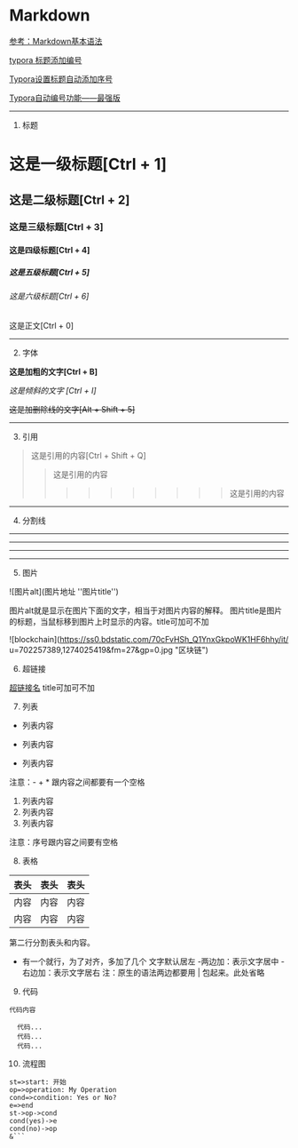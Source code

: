 # Markdown

[参考：Markdown基本语法](https://www.jianshu.com/p/191d1e21f7ed)

[typora 标题添加编号](https://zhuanlan.zhihu.com/p/101661967)

[Typora设置标题自动添加序号](https://www.jianshu.com/p/bf52cb523aaf)

[Typora自动编号功能——最强版](https://blog.csdn.net/qq_33159059/article/details/87910522)

------

1. 标题

# 这是一级标题[Ctrl + 1]

## 这是二级标题[Ctrl + 2]

### 这是三级标题[Ctrl + 3]

#### 这是四级标题[Ctrl + 4]

##### 这是五级标题[Ctrl + 5]
###### 这是六级标题[Ctrl + 6]

这是正文[Ctrl + 0]

------




2. 字体

**这是加粗的文字[Ctrl + B]**

*这是倾斜的文字 [Ctrl + I]*

~~这是加删除线的文字[Alt + Shift + 5]~~

------



3. 引用

>这是引用的内容[Ctrl + Shift + Q]
>>这是引用的内容
>>
>>>>>>>>>>这是引用的内容

------



4. 分割线

---
----
***
*****

5. 图片

![图片alt](图片地址 ''图片title'')

图片alt就是显示在图片下面的文字，相当于对图片内容的解释。
图片title是图片的标题，当鼠标移到图片上时显示的内容。title可加可不加

![blockchain](https://ss0.bdstatic.com/70cFvHSh_Q1YnxGkpoWK1HF6hhy/it/
u=702257389,1274025419&fm=27&gp=0.jpg "区块链")

6. 超链接

[超链接名](超链接地址 "超链接title")
title可加可不加

7. 列表

- 列表内容
+ 列表内容
* 列表内容

注意：- + * 跟内容之间都要有一个空格

1. 列表内容
2. 列表内容
3. 列表内容

注意：序号跟内容之间要有空格

8. 表格

表头|表头|表头
---|:--:|---:
内容|内容|内容
内容|内容|内容

第二行分割表头和内容。
- 有一个就行，为了对齐，多加了几个
文字默认居左
-两边加：表示文字居中
-右边加：表示文字居右
注：原生的语法两边都要用 | 包起来。此处省略

9. 代码

`代码内容`
    
```
  代码...
  代码...
  代码...
```

10. 流程图

```flow
st=>start: 开始
op=>operation: My Operation
cond=>condition: Yes or No?
e=>end
st->op->cond
cond(yes)->e
cond(no)->op
&```
```